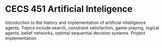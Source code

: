 # CECS 451 Artificial Inteligence
Introduction to the history and implementation of artificial intelligence agents. Topics include search, constraint satisfaction, game-playing, logical agents, belief networks, optimal sequential decision systems. Project implementation
